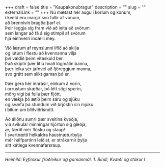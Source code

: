 +++
draft = false
title = "Kaupakonubragur"
description = ""
slug = ""
externalLink = ""
+++
Nú mætast hér augu í körlum og konum,  
í kveld eru margir svo fullir af vonum,  
að brennivín bragða þarf ei.  
Þeir leggja sig fram við að leita að svörum  
sem langar að fá á sig stimpil af svörum  
hjá einhverri indælli mey.  

Við lærum af reynslunni lífið að skilja  
og lútum í flestu að kvennanna vilja  
því valdið þeim vitaskuld ber.  
Það skiptir þær litlu hvað lögmálin banna,  
þær leika sér jafnvel að fjöreggjum manna,  
svo grátt sem slíkt gaman þó er.  

Þær gera hér innrásir, einkum á vorin,  
í orrustum skæðar, þó létt stígi sporin,  
mörg vígi þá fella þær fljótt,  
en vækja þó ætíð þeim sáru og sjúku  
og svæfa þá stundum við brjóstin sín mjúku  
í bílum um blíðviðrisnótt.  

Að áliðnu sumri þær sveitina kveðja,  
við svikular minningar hjörtun sig gleðja,  
æ, færið mér flösku og staup!  
Í svartnætti helkaldra haustnæturbylja  
mér hálfpartinn leiðist, er strákarnir þylja  
sitt kátlega kvennafarsraup.  

- - - -

_Heimild: Eyfirskur fróðleikur og gamanmál. 1. Bindi, Kvæði og stökur I_
